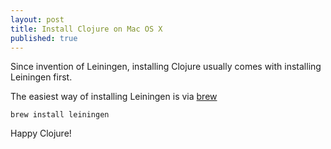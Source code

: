 ```yaml
---
layout: post
title: Install Clojure on Mac OS X
published: true
---
```


Since invention of Leiningen, installing Clojure usually comes with installing Leiningen first.

The easiest way of installing Leiningen is via [brew](http://brew.sh)

`brew install leiningen`

Happy Clojure!
